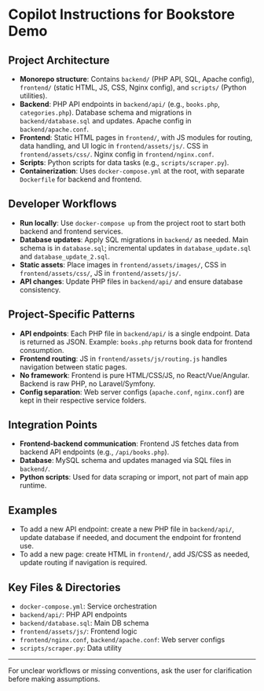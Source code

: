 # Copilot Instructions for Bookstore Demo

## Project Architecture
- **Monorepo structure**: Contains `backend/` (PHP API, SQL, Apache config), `frontend/` (static HTML, JS, CSS, Nginx config), and `scripts/` (Python utilities).
- **Backend**: PHP API endpoints in `backend/api/` (e.g., `books.php`, `categories.php`). Database schema and migrations in `backend/database.sql` and updates. Apache config in `backend/apache.conf`.
- **Frontend**: Static HTML pages in `frontend/`, with JS modules for routing, data handling, and UI logic in `frontend/assets/js/`. CSS in `frontend/assets/css/`. Nginx config in `frontend/nginx.conf`.
- **Scripts**: Python scripts for data tasks (e.g., `scripts/scraper.py`).
- **Containerization**: Uses `docker-compose.yml` at the root, with separate `Dockerfile` for backend and frontend.

## Developer Workflows
- **Run locally**: Use `docker-compose up` from the project root to start both backend and frontend services.
- **Database updates**: Apply SQL migrations in `backend/` as needed. Main schema is in `database.sql`; incremental updates in `database_update.sql` and `database_update_2.sql`.
- **Static assets**: Place images in `frontend/assets/images/`, CSS in `frontend/assets/css/`, JS in `frontend/assets/js/`.
- **API changes**: Update PHP files in `backend/api/` and ensure database consistency.

## Project-Specific Patterns
- **API endpoints**: Each PHP file in `backend/api/` is a single endpoint. Data is returned as JSON. Example: `books.php` returns book data for frontend consumption.
- **Frontend routing**: JS in `frontend/assets/js/routing.js` handles navigation between static pages.
- **No framework**: Frontend is pure HTML/CSS/JS, no React/Vue/Angular. Backend is raw PHP, no Laravel/Symfony.
- **Config separation**: Web server configs (`apache.conf`, `nginx.conf`) are kept in their respective service folders.

## Integration Points
- **Frontend-backend communication**: Frontend JS fetches data from backend API endpoints (e.g., `/api/books.php`).
- **Database**: MySQL schema and updates managed via SQL files in `backend/`.
- **Python scripts**: Used for data scraping or import, not part of main app runtime.

## Examples
- To add a new API endpoint: create a new PHP file in `backend/api/`, update database if needed, and document the endpoint for frontend use.
- To add a new page: create HTML in `frontend/`, add JS/CSS as needed, update routing if navigation is required.

## Key Files & Directories
- `docker-compose.yml`: Service orchestration
- `backend/api/`: PHP API endpoints
- `backend/database.sql`: Main DB schema
- `frontend/assets/js/`: Frontend logic
- `frontend/nginx.conf`, `backend/apache.conf`: Web server configs
- `scripts/scraper.py`: Data utility

---
For unclear workflows or missing conventions, ask the user for clarification before making assumptions.